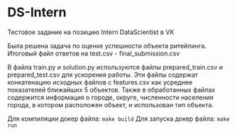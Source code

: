 # DS-Intern


Тестовое задание на позицию Intern DataScientist в VK


Была решена задача по оценке успешности объекта ритейлинга. Итоговый файл ответов на test.csv - final_submission.csv


В файла train.py и solution.py используются файлы prepared_train.csv и prepared_test.csv для ускорения работы. Эти файлы содержат конкатенацию исходных файлов с features.csv как усреднее показателей ближайших 5 объектов. Также в обработанных файлах содержится информация о городе, округе, численности населения города, в котором расположен объект, и использован тип объекта.


Для компиляции докер файла:
```make build```
Для запуска докер файла:
```make run```